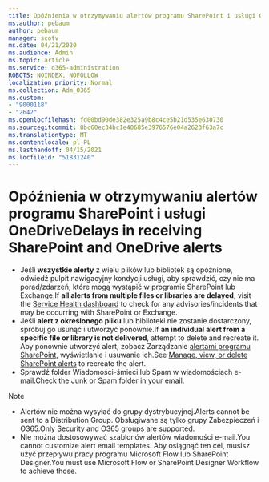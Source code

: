 ```yaml
---
title: Opóźnienia w otrzymywaniu alertów programu SharePoint i usługi OneDrive
ms.author: pebaum
author: pebaum
manager: scotv
ms.date: 04/21/2020
ms.audience: Admin
ms.topic: article
ms.service: o365-administration
ROBOTS: NOINDEX, NOFOLLOW
localization_priority: Normal
ms.collection: Adm_O365
ms.custom:
- "9000118"
- "2642"
ms.openlocfilehash: fd00bd90de382e325a9b8c4ce5b21d535e630730
ms.sourcegitcommit: 8bc60ec34bc1e40685e3976576e04a2623f63a7c
ms.translationtype: MT
ms.contentlocale: pl-PL
ms.lasthandoff: 04/15/2021
ms.locfileid: "51831240"
---
```

# <a name="delays-in-receiving-sharepoint-and-onedrive-alerts"></a><span data-ttu-id="2c8ef-102">Opóźnienia w otrzymywaniu alertów programu SharePoint i usługi OneDrive</span><span class="sxs-lookup"><span data-stu-id="2c8ef-102">Delays in receiving SharePoint and OneDrive alerts</span></span>

- <span data-ttu-id="2c8ef-103">Jeśli **wszystkie alerty** z wielu plików lub [](https://portal.office.com/adminportal/home?ref=/servicehealth) bibliotek są opóźnione, odwiedź pulpit nawigacyjny kondycji usługi, aby sprawdzić, czy nie ma porad/zdarzeń, które mogą wystąpić w programie SharePoint lub Exchange.</span><span class="sxs-lookup"><span data-stu-id="2c8ef-103">If **all alerts from multiple files or libraries are delayed**, visit the [Service Health dashboard](https://portal.office.com/adminportal/home?ref=/servicehealth) to check for any advisories/incidents that may be occurring with SharePoint or Exchange.</span></span>
- <span data-ttu-id="2c8ef-104">Jeśli **alert z określonego pliku** lub biblioteki nie zostanie dostarczony, spróbuj go usunąć i utworzyć ponownie.</span><span class="sxs-lookup"><span data-stu-id="2c8ef-104">If **an individual alert from a specific file or library is not delivered**, attempt to delete and recreate it.</span></span> <span data-ttu-id="2c8ef-105">Aby ponownie utworzyć alert, zobacz Zarządzanie [alertami programu SharePoint,](https://support.microsoft.com/office/99dfb19c-9a90-4a8c-aba1-aa8c8afb0de2) wyświetlanie i usuwanie ich.</span><span class="sxs-lookup"><span data-stu-id="2c8ef-105">See [Manage, view, or delete SharePoint alerts](https://support.microsoft.com/office/99dfb19c-9a90-4a8c-aba1-aa8c8afb0de2) to recreate the alert.</span></span>
- <span data-ttu-id="2c8ef-106">Sprawdź folder Wiadomości-śmieci lub Spam w wiadomościach e-mail.</span><span class="sxs-lookup"><span data-stu-id="2c8ef-106">Check the Junk or Spam folder in your email.</span></span>

> [!NOTE]
> - <span data-ttu-id="2c8ef-107">Alertów nie można wysyłać do grupy dystrybucyjnej.</span><span class="sxs-lookup"><span data-stu-id="2c8ef-107">Alerts cannot be sent to a Distribution Group.</span></span> <span data-ttu-id="2c8ef-108">Obsługiwane są tylko grupy Zabezpieczeń i O365.</span><span class="sxs-lookup"><span data-stu-id="2c8ef-108">Only Security and O365 groups are supported.</span></span>
> - <span data-ttu-id="2c8ef-109">Nie można dostosowywać szablonów alertów wiadomości e-mail.</span><span class="sxs-lookup"><span data-stu-id="2c8ef-109">You cannot customize alert email templates.</span></span> <span data-ttu-id="2c8ef-110">Aby osiągnąć ten cel, musisz użyć przepływu pracy programu Microsoft Flow lub SharePoint Designer.</span><span class="sxs-lookup"><span data-stu-id="2c8ef-110">You must use Microsoft Flow or SharePoint Designer Workflow to achieve those.</span></span>

